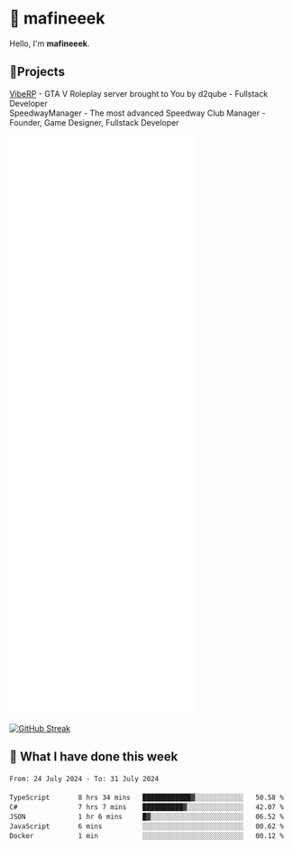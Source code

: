 # 👋 mafineeek
Hello, I'm **mafineeek**.

## 📝Projects

[VibeRP](https://v-rp.pl) - GTA V Roleplay server brought to You by d2qube - Fullstack Developer<br/>
SpeedwayManager - The most advanced Speedway Club Manager - Founder, Game Designer, Fullstack Developer


![](./github-metrics.svg)

[![GitHub Streak](https://streak-stats.demolab.com/?user=mafineeek)](https://git.io/streak-stats)

## 📰 What I have done this week
<!--START_SECTION:waka-->

```txt
From: 24 July 2024 - To: 31 July 2024

TypeScript       8 hrs 34 mins   ████████████▓░░░░░░░░░░░░   50.58 %
C#               7 hrs 7 mins    ██████████▓░░░░░░░░░░░░░░   42.07 %
JSON             1 hr 6 mins     █▓░░░░░░░░░░░░░░░░░░░░░░░   06.52 %
JavaScript       6 mins          ░░░░░░░░░░░░░░░░░░░░░░░░░   00.62 %
Docker           1 min           ░░░░░░░░░░░░░░░░░░░░░░░░░   00.12 %
```

<!--END_SECTION:waka-->
